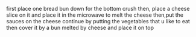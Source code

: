 first place one bread bun down for the bottom crush
then, place a cheese slice on it and place it in the microwave to melt the cheese
then,put the sauces on the cheese
continue by putting the vegetables that u like to eat 
then cover it by a bun melted by cheese and place it on top